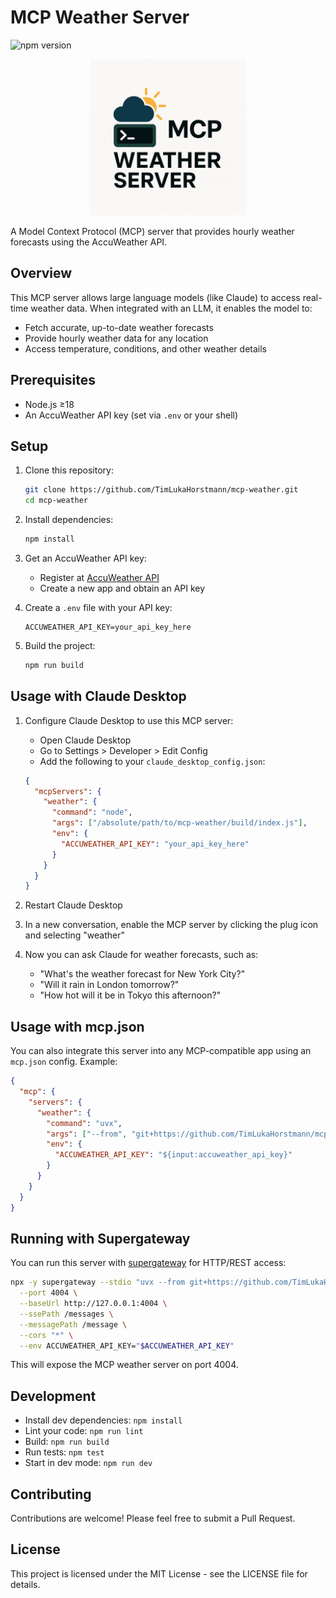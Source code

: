 # MCP Weather Server

![npm version](https://img.shields.io/npm/v/@timlukahorstmann/mcp-weather)

<p align="center">
  <img src="logo.png" alt="MCP Weather Server Logo" width="250"/>
</p>

A Model Context Protocol (MCP) server that provides hourly weather forecasts using the AccuWeather API.

## Overview

This MCP server allows large language models (like Claude) to access real-time weather data. When integrated with an LLM, it enables the model to:

- Fetch accurate, up-to-date weather forecasts
- Provide hourly weather data for any location
- Access temperature, conditions, and other weather details

## Prerequisites
- Node.js ≥18  
- An AccuWeather API key (set via `.env` or your shell)

## Setup

1. Clone this repository:
   ```bash
   git clone https://github.com/TimLukaHorstmann/mcp-weather.git
   cd mcp-weather
   ```

2. Install dependencies:
   ```bash
   npm install
   ```

3. Get an AccuWeather API key:
   - Register at [AccuWeather API](https://developer.accuweather.com/)
   - Create a new app and obtain an API key

4. Create a `.env` file with your API key:
   ```
   ACCUWEATHER_API_KEY=your_api_key_here
   ```

5. Build the project:
   ```bash
   npm run build
   ```

## Usage with Claude Desktop

1. Configure Claude Desktop to use this MCP server:
   - Open Claude Desktop
   - Go to Settings > Developer > Edit Config
   - Add the following to your `claude_desktop_config.json`:

   ```json
   {
     "mcpServers": {
       "weather": {
         "command": "node",
         "args": ["/absolute/path/to/mcp-weather/build/index.js"],
         "env": {
           "ACCUWEATHER_API_KEY": "your_api_key_here"
         }
       }
     }
   }
   ```

2. Restart Claude Desktop

3. In a new conversation, enable the MCP server by clicking the plug icon and selecting "weather"

4. Now you can ask Claude for weather forecasts, such as:
   - "What's the weather forecast for New York City?"
   - "Will it rain in London tomorrow?"
   - "How hot will it be in Tokyo this afternoon?"

## Usage with mcp.json

You can also integrate this server into any MCP-compatible app using an `mcp.json` config. Example:

```json
{
  "mcp": {
    "servers": {
      "weather": {
        "command": "uvx",
        "args": ["--from", "git+https://github.com/TimLukaHorstmann/mcp-weather.git", "mcp-weather"],
        "env": {
          "ACCUWEATHER_API_KEY": "${input:accuweather_api_key}"
        }
      }
    }
  }
}
```

## Running with Supergateway

You can run this server with [supergateway](https://github.com/supercorp-ai/supergateway) for HTTP/REST access:

```bash
npx -y supergateway --stdio "uvx --from git+https://github.com/TimLukaHorstmann/mcp-weather.git mcp-weather" \
  --port 4004 \
  --baseUrl http://127.0.0.1:4004 \
  --ssePath /messages \
  --messagePath /message \
  --cors "*" \
  --env ACCUWEATHER_API_KEY="$ACCUWEATHER_API_KEY"
```

This will expose the MCP weather server on port 4004.

## Development
- Install dev dependencies: `npm install`
- Lint your code:       `npm run lint`  
- Build:                `npm run build`  
- Run tests:            `npm test`
- Start in dev mode:    `npm run dev`

## Contributing

Contributions are welcome! Please feel free to submit a Pull Request.

## License

This project is licensed under the MIT License - see the LICENSE file for details.